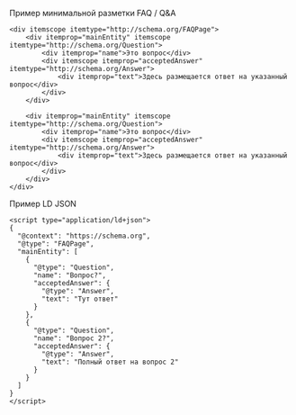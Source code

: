 Пример минимальной разметки FAQ / Q&A

	<div itemscope itemtype="http://schema.org/FAQPage">
		<div itemprop="mainEntity" itemscope itemtype="http://schema.org/Question">
			<div itemprop="name">Это вопрос</div>
			<div itemscope itemprop="acceptedAnswer" itemtype="http://schema.org/Answer">
				<div itemprop="text">Здесь размещается ответ на указанный вопрос</div>
			</div>
		</div>

		<div itemprop="mainEntity" itemscope itemtype="http://schema.org/Question">
			<div itemprop="name">Это вопрос</div>
			<div itemscope itemprop="acceptedAnswer" itemtype="http://schema.org/Answer">
				<div itemprop="text">Здесь размещается ответ на указанный вопрос</div>
			</div>
		</div>
	</div>


Пример LD JSON

	<script type="application/ld+json">
    {
      "@context": "https://schema.org",
      "@type": "FAQPage",
      "mainEntity": [
        {
          "@type": "Question",
          "name": "Вопрос?",
          "acceptedAnswer": {
            "@type": "Answer",
            "text": "Тут ответ"
          }
        },
        {
          "@type": "Question",
          "name": "Вопрос 2?",
          "acceptedAnswer": {
            "@type": "Answer",
            "text": "Полный ответ на вопрос 2"
          }
        }
      ]
    }
    </script>